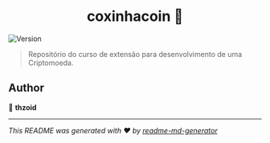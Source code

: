<h1 align="center">coxinhacoin 👋</h1>
<p>
  <img alt="Version" src="https://img.shields.io/badge/version-1.0-blue.svg?cacheSeconds=2592000" />
</p>

> Repositório do curso de extensão para desenvolvimento de uma Criptomoeda.

## Author

👤 **thzoid**


***
_This README was generated with ❤️ by [readme-md-generator](https://github.com/kefranabg/readme-md-generator)_
